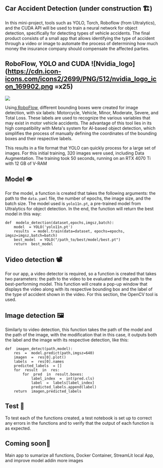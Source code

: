 ﻿
## Car Accident Detection (under construction 🏗️)
In this mini-project, tools such as YOLO, Torch, Roboflow (from Ultralytics), and the CUDA API will be used to train a neural network for object detection, specifically for detecting types of vehicle accidents. The final product consists of a small app that allows identifying the type of accident through a video or image to automate the process of determining how much money the insurance company should compensate the affected parties.


## RoboFlow, YOLO and CUDA  ![Nvidia_logo](https://cdn.icon-icons.com/icons2/2699/PNG/512/nvidia_logo_icon_169902.png =x25)
<image src="https://cdn.icon-icons.com/icons2/2699/PNG/512/nvidia_logo_icon_169902.png">

Using<a href="https://universe.roboflow.com/" title="Title"> RoboFlow</a>, different bounding boxes were created for image detection, with six labels: Motorcycle, Vehicle, Minor, Moderate, Severe, and Total Loss. These labels are used to recognize the various variables that may exist in motor vehicle accidents. The advantage of this tool lies in its high compatibility with Meta's system for AI-based object detection, which simplifies the process of manually defining the coordinates of the bounding boxes and their respective labels.

This results in a file format that YOLO can quickly process for a large set of images. For this initial training, 320 images were used, including Data Augmentation. The training took 50 seconds, running on an RTX 4070 Ti with 12 GB of V-RAM

## Model 👁️

For the model, a function is created that takes the following arguments: the path to the `data.yaml` file, the number of epochs, the image size, and the batch size. The model used is `yolo11n.pt`, a pre-trained model from Ultralytics for object detection. In the end, the function will return the best model in this way:
```
def  modelo_detection(dataset,epochs,imgsz,batch):
	model  = YOLO('yolo11n.pt')
	results  = model.train(data=dataset, epochs=epochs, imgsz=imgsz,batch=batch)
	best_model  = YOLO("/path_to/best/model/best.pt")
	return  best_model
```


##  Video detection 📽️

For our app, a video detector is required, so a function is created that takes two parameters: the path to the video to be evaluated and the path to the best-performing model. This function will create a pop-up window that displays the video along with its respective bounding box and the label of the type of accident shown in the video. For this section, the OpenCV tool is used.

##  Image detection 🖼️

Similarly to video detection, this function takes the path of the model and the path of the image, with the modification that in this case, it outputs both the label and the image with its respective detection, like this:

```
def  imagen_detect(path,model):
	res  =  model.predict(path,imgsz=640)
	imagen  =  res[0].plot()
	labels  =  res[0].names
	predicted_labels  = []
	for  result  in  res:
		for  pred  in  result.boxes:
			label_index  =  int(pred.cls)
			label  =  labels[label_index]
			predicted_labels.append(label)
	return  imagen,predicted_labels

```
##  Test 🧪

To test each of the functions created, a test notebook is set up to correct any errors in the functions and to verify that the output of each function is as expected.

## Coming soon🚧
Main app to sumarize all functions, Docker Container, StreamLit local App, and improve model addin more images